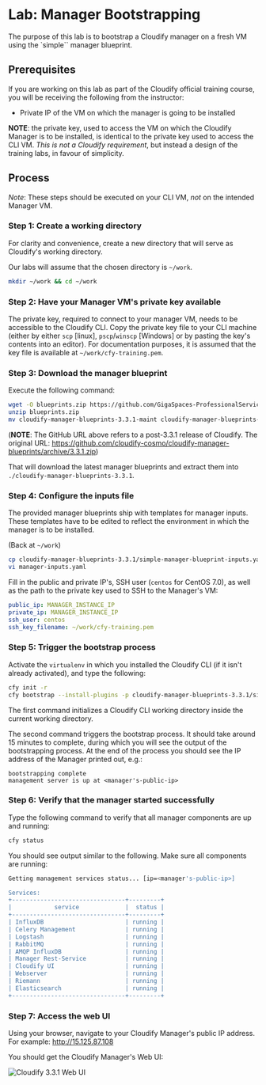 # Lab: Manager Bootstrapping

The purpose of this lab is to bootstrap a Cloudify manager on a fresh VM using the `simple`` manager blueprint.

## Prerequisites

If you are working on this lab as part of the Cloudify official training course, you will be receiving
the following from the instructor:

* Private IP of the VM on which the manager is going to be installed

**NOTE**: the private key, used to access the VM on which the Cloudify Manager is to be installed, is identical
to the private key used to access the CLI VM. *This is not a Cloudify requirement*, but instead a design
of the training labs, in favour of simplicity.

## Process

*Note*: These steps should be executed on your CLI VM, *not* on the intended Manager VM.

### Step 1: Create a working directory

For clarity and convenience, create a new directory that will serve as Cloudify's working directory.

Our labs will assume that the chosen directory is `~/work`.

```bash
mkdir ~/work && cd ~/work
```

### Step 2: Have your Manager VM's private key available

The private key, required to connect to your manager VM, needs to be accessible to the Cloudify CLI. Copy the private key file to your CLI machine (either by either `scp` [linux], `pscp`/`winscp` [Windows] or by pasting the key's contents into an editor).
For documentation purposes, it is assumed that the key file is available at `~/work/cfy-training.pem`.

### Step 3: Download the manager blueprint

Execute the following command:

```bash
wget -O blueprints.zip https://github.com/GigaSpaces-ProfessionalServices/cloudify-manager-blueprints/archive/3.3.1-maint.zip
unzip blueprints.zip
mv cloudify-manager-blueprints-3.3.1-maint cloudify-manager-blueprints-3.3.1
```

(**NOTE**: The GitHub URL above refers to a post-3.3.1 release of Cloudify. The original URL: https://github.com/cloudify-cosmo/cloudify-manager-blueprints/archive/3.3.1.zip)

That will download the latest manager blueprints and extract them into `./cloudify-manager-blueprints-3.3.1`.

### Step 4: Configure the inputs file

The provided manager blueprints ship with templates for manager inputs. These templates have to be edited to reflect the environment in which the manager is to be installed.

(Back at `~/work`)

```bash
cp cloudify-manager-blueprints-3.3.1/simple-manager-blueprint-inputs.yaml ./manager-inputs.yaml
vi manager-inputs.yaml
```

Fill in the public and private IP's, SSH user (`centos` for CentOS 7.0), as well as the path to the private key used to SSH to the Manager's VM:

```yaml
public_ip: MANAGER_INSTANCE_IP
private_ip: MANAGER_INSTANCE_IP
ssh_user: centos
ssh_key_filename: ~/work/cfy-training.pem
```

### Step 5: Trigger the bootstrap process

Activate the `virtualenv` in which you installed the Cloudify CLI (if it isn't already activated), and type the following:

```bash
cfy init -r
cfy bootstrap --install-plugins -p cloudify-manager-blueprints-3.3.1/simple-manager-blueprint.yaml -i manager-inputs.yaml
```

The first command initializes a Cloudify CLI working directory inside the current working directory.

The second command triggers the bootstrap process. It should take around 15 minutes to complete, during which you will see the output of the bootstrapping process. At the end of the process you should see the IP address of the Manager printed out, e.g.:

```
bootstrapping complete
management server is up at <manager's-public-ip>
```

### Step 6: Verify that the manager started successfully

Type the following command to verify that all manager components are up and running:

```bash
cfy status
```

You should see output similar to the following. Make sure all components are running:

```bash
Getting management services status... [ip=<manager's-public-ip>]

Services:
+--------------------------------+---------+
|            service             |  status |
+--------------------------------+---------+
| InfluxDB                       | running |
| Celery Management              | running |
| Logstash                       | running |
| RabbitMQ                       | running |
| AMQP InfluxDB                  | running |
| Manager Rest-Service           | running |
| Cloudify UI                    | running |
| Webserver                      | running |
| Riemann                        | running |
| Elasticsearch                  | running |
+--------------------------------+---------+
```

### Step 7: Access the web UI

Using your browser, navigate to your Cloudify Manager's public IP address. For example: http://15.125.87.108

You should get the Cloudify Manager's Web UI:

![Cloudify 3.3.1 Web UI](../../../raw/3.3.1/simple-bootstrap/cfy-3.3.1-ui.png "Cloudify 3.3.1 Web UI")